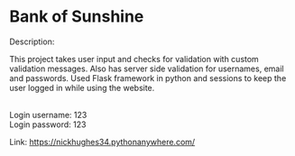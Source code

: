<h1>Bank of Sunshine</h1>
Description:<br>

This project takes user input and checks for validation with custom validation messages. Also has server side validation for usernames, email and passwords. Used Flask framework in python and sessions to keep the user logged in while using the website.<br><br>

Login username: 123 <br>
Login password: 123 <br>

Link: <a href= "https://nickhughes34.pythonanywhere.com/">https://nickhughes34.pythonanywhere.com/</a>
